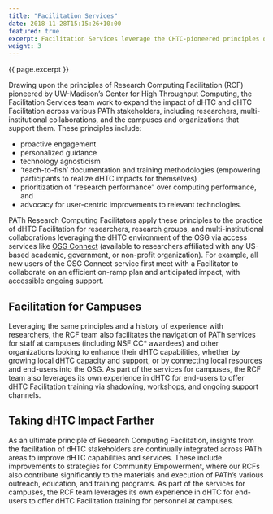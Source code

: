 ```yaml
---
title: "Facilitation Services"
date: 2018-11-28T15:15:26+10:00
featured: true
excerpt: Facilitation Services leverage the CHTC-pioneered principles of Research Computing Facilitation to accelerate dHTC uptake by campus researchers and collaborations via the Open Science Federation and OSG Connect, and by campuses and other organizations interested in advancing their own dHTC and dHTC Facilitation capabilities.
weight: 3
---
```


{{ page.excerpt }}

Drawing upon the principles of Research Computing Facilitation (RCF) pioneered
by UW-Madison’s Center for High Throughput Computing, the Facilitation Services
team work to expand the impact of dHTC and dHTC Facilitation across various PATh
stakeholders, including researchers, multi-institutional collaborations, and the
campuses and organizations that support them. These principles include:

* proactive engagement
* personalized guidance
* technology agnosticism
* ‘teach-to-fish’ documentation and training methodologies (empowering participants to realize dHTC impacts for themselves)
* prioritization of “research performance” over computing performance, and
* advocacy for user-centric improvements to relevant technologies.

PATh Research Computing Facilitators apply these principles to the practice of
dHTC Facilitation for researchers, research groups, and multi-institutional
collaborations leveraging the dHTC environment of the OSG
via access services like [OSG Connect](https://www.osgconnect.net/) (available
to researchers affiliated with any US-based academic, government, or non-profit
organization). For example, all new users of the OSG Connect service first
meet with a Facilitator to collaborate on an efficient on-ramp plan and
anticipated impact, with accessible ongoing support.

## Facilitation for Campuses

Leveraging the same principles and a history of experience with researchers,
the RCF team also facilitates the navigation of PATh services for staff at
campuses  (including NSF CC\* awardees) and other organizations looking to
enhance their dHTC capabilities, whether by growing local dHTC capacity and
support, or by connecting local resources and end-users into the OSG. As part
of the services for campuses, the RCF team also leverages its own experience in
dHTC for end-users to offer dHTC Facilitation training via shadowing, workshops,
and ongoing support channels.

## Taking dHTC Impact Farther

As an ultimate principle of Research Computing Facilitation, insights from the
facilitation of dHTC stakeholders are continually integrated across PATh areas
to improve dHTC capabilities and services. These include improvements to
strategies for Community Empowerment, where our RCFs also contribute
significantly to the materials and execution of PATh’s various outreach,
education, and training programs. As part of the services for campuses, the RCF
team leverages its own experience in dHTC for end-users to offer dHTC
Facilitation training for personnel at campuses.
 